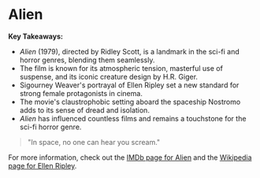 # Alien

**Key Takeaways:**

- *Alien* (1979), directed by Ridley Scott, is a landmark in the sci-fi and horror genres, blending them seamlessly.
- The film is known for its atmospheric tension, masterful use of suspense, and its iconic creature design by H.R.
  Giger.
- Sigourney Weaver's portrayal of Ellen Ripley set a new standard for strong female protagonists in cinema.
- The movie's claustrophobic setting aboard the spaceship Nostromo adds to its sense of dread and isolation.
- *Alien* has influenced countless films and remains a touchstone for the sci-fi horror genre.

> "In space, no one can hear you scream."

For more information, check out the [IMDb page for Alien](https://www.imdb.com/title/tt0078748/) and
the [Wikipedia page for Ellen Ripley](https://en.wikipedia.org/wiki/Ellen_Ripley).
